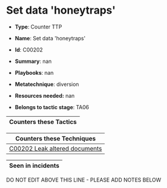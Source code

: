 # Set data 'honeytraps'

* **Type**: Counter TTP

* **Name**: Set data 'honeytraps'

* **Id**: C00202

* **Summary**: nan

* **Playbooks**: nan

* **Metatechnique**: diversion

* **Resources needed:** nan

* **Belongs to tactic stage**: TA06


| Counters these Tactics |
| ---------------------- |



| Counters these Techniques |
| ------------------------- |
| [C00202 Leak altered documents](../techniques/C00202.md) |



| Seen in incidents |
| ----------------- |


DO NOT EDIT ABOVE THIS LINE - PLEASE ADD NOTES BELOW